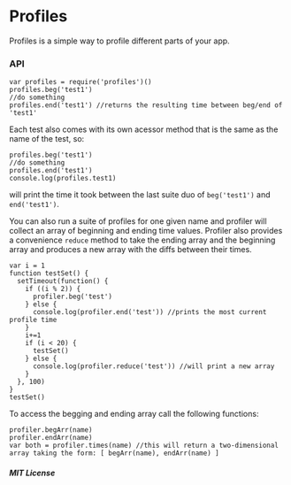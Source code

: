 
Profiles
========

Profiles is a simple way to profile different parts of your app.

### API

    var profiles = require('profiles')()
    profiles.beg('test1')
    //do something
    profiles.end('test1') //returns the resulting time between beg/end of 'test1'

Each test also comes with its own acessor method that is the same as the name of the test, so:

    profiles.beg('test1')
    //do something
    profiles.end('test1') 
    console.log(profiles.test1)

will print the time it took between the last suite duo of  `beg('test1')` and `end('test1')`.

You can also run a suite of profiles for one given name and profiler will collect an array of beginning and ending time values.
Profiler also provides a convenience `reduce` method to take the ending array and the beginning array and produces a new array with the diffs between their times.


    var i = 1
    function testSet() {
      setTimeout(function() {
        if ((i % 2)) {
          profiler.beg('test')
        } else {
          console.log(profiler.end('test')) //prints the most current profile time
        }
        i+=1
        if (i < 20) {
          testSet()
        } else {
          console.log(profiler.reduce('test')) //will print a new array
        }
      }, 100)
    }
    testSet()

To access the begging and ending array call the following functions:

    profiler.begArr(name)
    profiler.endArr(name)
    var both = profiler.times(name) //this will return a two-dimensional array taking the form: [ begArr(name), endArr(name) ]

##### MIT License

